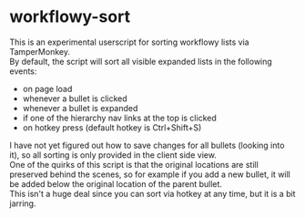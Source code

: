 # workflowy-sort
This is an experimental userscript for sorting workflowy lists via TamperMonkey.  
By default, the script will sort all visible expanded lists in the following events:
  - on page load
  - whenever a bullet is clicked
  - whenever a bullet is expanded
  - if one of the hierarchy nav links at the top is clicked 
  - on hotkey press (default hotkey is Ctrl+Shift+S)


I have not yet figured out how to save changes for all bullets (looking into it), so all sorting is only provided in the client side view.  
One of the quirks of this script is that the original locations are still preserved behind the scenes, so for example if you add a new bullet, it will be added below the original location of the parent bullet.  
This isn't a huge deal since you can sort via hotkey at any time, but it is a bit jarring.
